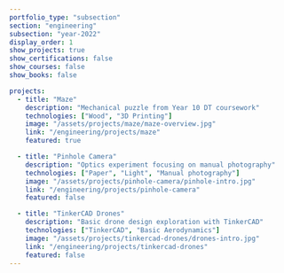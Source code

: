 ```yaml
---
portfolio_type: "subsection"
section: "engineering"
subsection: "year-2022"
display_order: 1
show_projects: true
show_certifications: false
show_courses: false
show_books: false

projects:
  - title: "Maze"
    description: "Mechanical puzzle from Year 10 DT coursework"
    technologies: ["Wood", "3D Printing"]
    image: "/assets/projects/maze/maze-overview.jpg"
    link: "/engineering/projects/maze"
    featured: true

  - title: "Pinhole Camera"
    description: "Optics experiment focusing on manual photography"
    technologies: ["Paper", "Light", "Manual photography"]
    image: "/assets/projects/pinhole-camera/pinhole-intro.jpg"
    link: "/engineering/projects/pinhole-camera"
    featured: false

  - title: "TinkerCAD Drones"
    description: "Basic drone design exploration with TinkerCAD"
    technologies: ["TinkerCAD", "Basic Aerodynamics"]
    image: "/assets/projects/tinkercad-drones/drones-intro.jpg"
    link: "/engineering/projects/tinkercad-drones"
    featured: false
---
```

